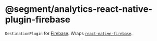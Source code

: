 # @segment/analytics-react-native-plugin-firebase

`DestinationPlugin` for [Firebase](https://firebase.google.com). Wraps [`react-native-firebase`](https://github.com/invertase/react-native-firebase).